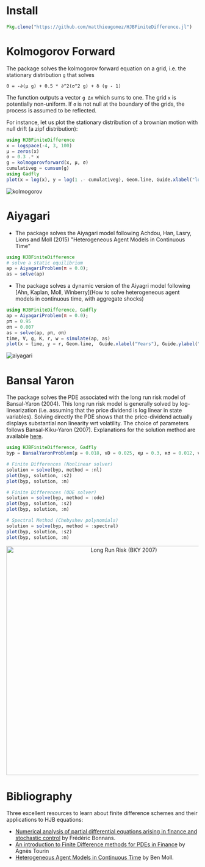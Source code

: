 # Install
```julia
Pkg.clone("https://github.com/matthieugomez/HJBFiniteDifference.jl")
```

# Kolmogorov Forward
The package solves the kolmogorov forward equation on a grid, i.e. the stationary distribution `g` that solves

`0 = -∂(μ g) + 0.5 * ∂^2(σ^2 g) + δ (ψ - 1)`

The function outputs a vector `g Δx`  which sums to one. The grid `x` is potentially non-uniform. If `σ` is not null at the boundary of the grids, the process is assumed to be reflected.

For instance, let us plot the stationary distribution of a brownian motion with null drift (a zipf distribution):
```julia
using HJBFiniteDifference
x = logspace(-4, 3, 100)
μ = zeros(x)
σ = 0.3 .* x
g = kolmogorovforward(x, μ, σ)
cumulativeg = cumsum(g)
using Gadfly
plot(x = log(x), y = log(1 .- cumulativeg), Geom.line, Guide.xlabel("log-x"), Guide.ylabel("log 1-cdf"))
```
![kolmogorov](https://cdn.rawgit.com/matthieugomez/HJBFiniteDifference.jl/master/img/kolmogorov.svg)



# Aiyagari
- The package solves the Aiyagari model following Achdou, Han, Lasry, Lions and Moll (2015) "Heterogeneous Agent Models in Continuous Time"
```julia
using HJBFiniteDifference
# solve a static equilibrium
ap = AiyagariProblem(π = 0.0);
as = solve(ap)
```
- The package solves a dynamic version of the Aiyagri model following [Ahn, Kaplan, Moll, Winberry](How to solve heterogeneous agent models in continuous time, with aggregate shocks)

```julia
using HJBFiniteDifference, Gadfly
ap = AiyagariProblem(π = 0.0);
ρπ = 0.95
σπ = 0.007
as = solve(ap, ρπ, σπ)
time, V, g, K, r, w = simulate(ap, as)
plot(x = time, y = r, Geom.line,  Guide.xlabel("Years"), Guide.ylabel("Percentage points"), Guide.title("Interest Rate to Aggregate Productivity Shock"))
```
![aiyagari](https://cdn.rawgit.com/matthieugomez/HJBFiniteDifference.jl/master/img/aiyagaridynamic.svg)


# Bansal Yaron

The package solves the PDE associated with the long run risk model of Bansal-Yaron (2004). This long run risk model is generally solved by log-linearization (i.e. assuming that the price dividend is log linear in state variables). Solving directly the PDE shows that the price-dividend actually displays substantial non linearity wrt volatility. The choice of parameters follows Bansal-Kiku-Yaron (2007). Explanations for the solution method are available [here](https://github.com/matthieugomez/HJBFiniteDifference.jl/blob/master/src/bansalyaron/bansalyaron.pdf).


```julia
using HJBFiniteDifference, Gadfly
byp = BansalYaronProblem(μ = 0.018, νD = 0.025, κμ = 0.3, κσ = 0.012, νμ = 0.0114, νσ = 0.189,  ρ = 0.0132, γ = 7.5, ψ = 1.5)

# Finite Differences (Nonlinear solver)
solution = solve(byp, method = :nl)
plot(byp, solution, :s2)
plot(byp, solution, :m)

# Finite Differences (ODE solver)
solution = solve(byp, method = :ode)
plot(byp, solution, :s2)
plot(byp, solution, :m)

# Spectral Method (Chebyshev polynomials)
solution = solve(byp, method = :spectral)
plot(byp, solution, :s2)
plot(byp, solution, :m)
```
<div>
    <a href="https://plot.ly/~mgmz/14/" target="_blank" title="Long Run Risk (BKY 2007)" style="display: block; text-align: center;"><img src="https://plot.ly/~mgmz/14.png" alt="Long Run Risk (BKY 2007)" style="max-width: 100%;width: 600px;"  width="600" onerror="this.onerror=null;this.src='https://plot.ly/404.png';" /></a>
    <script data-plotly="mgmz:14"  src="https://plot.ly/embed.js" async></script>
</div>

# Bibliography
Three excellent resources to learn about finite difference schemes and their applications to HJB equations:
- [Numerical analysis of partial differential equations arising in finance and stochastic control](http://www.cmap.polytechnique.fr/%7Ebonnans/notes/edpfin/edpfin.html) by Frédéric Bonnans.
- [An introduction to Finite Difference methods for
PDEs in Finance](https://www.fields.utoronto.ca/programs/scientific/09-10/finance/courses/tourin.pdf)  by Agnès Tourin 
-  [Heterogeneous Agent Models in Continuous Time](http://www.princeton.edu/~moll/HACTproject.htm) by Ben Moll.